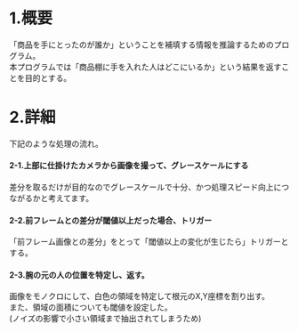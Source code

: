 # 1.概要
「商品を手にとったのが誰か」ということを補填する情報を推論するためのプログラム。  
本プログラムでは「商品棚に手を入れた人はどこにいるか」という結果を返すことを目的とする。  


# 2.詳細
下記のような処理の流れ。

#### 2-1.上部に仕掛けたカメラから画像を撮って、グレースケールにする
差分を取るだけが目的なのでグレースケールで十分、かつ処理スピード向上につながるかと考えてます。  

#### 2-2.前フレームとの差分が閾値以上だった場合、トリガー
「前フレーム画像との差分」をとって「閾値以上の変化が生じたら」トリガーとする。 

#### 2-3.腕の元の人の位置を特定し、返す。
画像をモノクロにして、白色の領域を特定して根元のX,Y座標を割り出す。  
また、領域の面積についても閾値を設定した。  
(ノイズの影響で小さい領域まで抽出されてしまうため)
